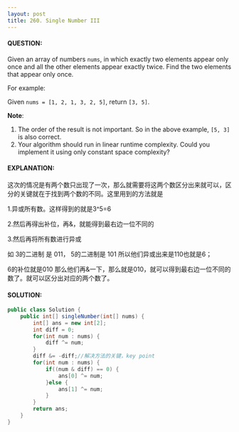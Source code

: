 ```yaml
---
layout: post
title: 260. Single Number III
---
```


#### QUESTION:

Given an array of numbers `nums`, in which exactly two elements appear only once and all the other elements appear exactly twice. Find the two elements that appear only once.

For example:

Given `nums = [1, 2, 1, 3, 2, 5]`, return `[3, 5]`.

**Note**:

1. The order of the result is not important. So in the above example, `[5, 3]` is also correct.
2. Your algorithm should run in linear runtime complexity. Could you implement it using only constant space complexity?

#### EXPLANATION:

这次的情况是有两个数只出现了一次，那么就需要将这两个数区分出来就可以，区分的关键就在于找到两个数的不同。这里用到的方法就是

1.异或所有数。这样得到的就是3^5=6

2.然后再得出补位，再&，就能得到最右边一位不同的

3.然后再将所有数进行异或

如 3的二进制 是 011， 5的二进制是 101 所以他们异或出来是110也就是6；

6的补位就是010 那么他们再&一下，那么就是010，就可以得到最右边一位不同的数了。就可以区分出对应的两个数了。

#### SOLUTION:

```JAVA
public class Solution {
    public int[] singleNumber(int[] nums) {
        int[] ans = new int[2];
        int diff = 0;
        for(int num : nums) {
            diff ^= num;
        }
        diff &= -diff;//解决方法的关键，key point
        for(int num : nums) {
            if((num & diff) == 0) {
                ans[0] ^= num;
            }else {
                ans[1] ^= num;
            }
        }
        return ans;
    }
}
```

